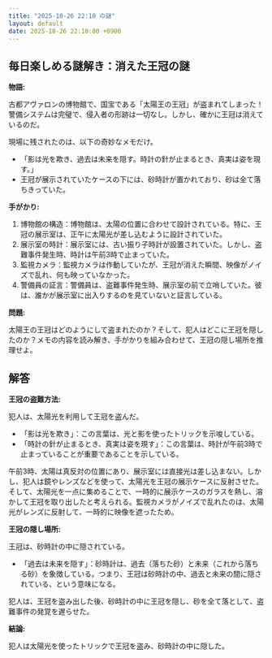 ```yaml
---
title: "2025-10-26 22:10 の謎"
layout: default
date: 2025-10-26 22:10:00 +0900
---
```

## 毎日楽しめる謎解き：消えた王冠の謎

**物語:**

古都アヴァロンの博物館で、国宝である「太陽王の王冠」が盗まれてしまった！警備システムは完璧で、侵入者の形跡は一切なし。しかし、確かに王冠は消えているのだ。

現場に残されたのは、以下の奇妙なメモだけ。

*   「影は光を欺き、過去は未来を隠す。時計の針が止まるとき、真実は姿を現す。」
*   王冠が展示されていたケースの下には、砂時計が置かれており、砂は全て落ちきっていた。

**手がかり:**

1.  博物館の構造：博物館は、太陽の位置に合わせて設計されている。特に、王冠の展示室は、正午に太陽光が差し込むように設計されていた。
2.  展示室の時計：展示室には、古い振り子時計が設置されていた。しかし、盗難事件発生時、時計は午前3時で止まっていた。
3.  監視カメラ：監視カメラは作動していたが、王冠が消えた瞬間、映像がノイズで乱れ、何も映っていなかった。
4.  警備員の証言：警備員は、盗難事件発生時、展示室の前で立哨していた。彼は、誰かが展示室に出入りするのを見ていないと証言している。

**問題:**

太陽王の王冠はどのようにして盗まれたのか？そして、犯人はどこに王冠を隠したのか？メモの内容を読み解き、手がかりを組み合わせて、王冠の隠し場所を推理せよ。

## 解答

**王冠の盗難方法:**

犯人は、太陽光を利用して王冠を盗んだ。

*   「影は光を欺き」：この言葉は、光と影を使ったトリックを示唆している。
*   「時計の針が止まるとき、真実は姿を現す」：この言葉は、時計が午前3時で止まっていることが重要であることを示している。

午前3時、太陽は真反対の位置にあり、展示室には直接光は差し込まない。しかし、犯人は鏡やレンズなどを使って、太陽光を王冠の展示ケースに反射させた。そして、太陽光を一点に集めることで、一時的に展示ケースのガラスを熱し、溶かして王冠を取り出したと考えられる。監視カメラがノイズで乱れたのは、太陽光がレンズに反射して、一時的に映像を遮ったため。

**王冠の隠し場所:**

王冠は、砂時計の中に隠されている。

*   「過去は未来を隠す」：砂時計は、過去（落ちた砂）と未来（これから落ちる砂）を象徴している。つまり、王冠は砂時計の中、過去と未来の間に隠されている、という意味になる。

犯人は、王冠を盗み出した後、砂時計の中に王冠を隠し、砂を全て落として、盗難事件の発覚を遅らせた。

**結論:**

犯人は太陽光を使ったトリックで王冠を盗み、砂時計の中に隠した。
